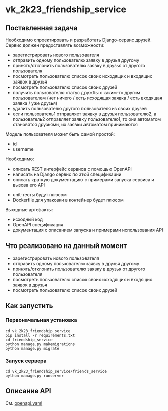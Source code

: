# vk_2k23_friendship_service

## Поставленная задача
Необходимо спроектировать и разработать Django-сервис друзей.
Сервис должен предоставлять возможности:
- зарегистрировать нового пользователя
- отправить одному пользователю заявку в друзья другому
- принять/отклонить пользователю заявку в друзья от другого пользователя
- посмотреть пользователю список своих исходящих и входящих заявок в друзья
- посмотреть пользователю список своих друзей
- получить пользователю статус дружбы с каким-то другим пользователем (нет ничего / есть исходящая заявка / есть входящая заявка / уже друзья)
- удалить пользователю другого пользователя из своих друзей
- если пользователь1 отправляет заявку в друзья пользователю2, а пользователь2 отправляет заявку пользователю1, то они автоматом становятся друзьями, их заявки автоматом принимаются

Модель пользователя может быть самой простой:
- id
- username

Необходимо:
- описать REST интерфейс сервиса с помощью OpenAPI
- написать на Django сервис по этой спецификации
- описать краткую документацию с примерами запуска сервиса и вызова его АРІ
+ unit-тесты будут плюсом
+ Dockerfile для упаковки в контейнер будет плюсом

Выходные артефакты:
- исходный код
- OpenAPI спецификация
- документация с описанием запуска и примерами использования АРІ

## Что реализовано на данный момент
- зарегистрировать нового пользователя
- отправить одному пользователю заявку в друзья другому
- принять/отклонить пользователю заявку в друзья от другого пользователя
- посмотреть пользователю список своих исходящих и входящих заявок в друзья
- посмотреть пользователю список своих друзей

## Как запустить
### Первоначальная установка 
```
cd vk_2k23_friendship_service
pip install -r requirements.txt
cd friendship_service
python manage.py makemigrations
python manage.py migrate
```

### Запуск сервера
```
cd vk_2k23_friendship_service/friends_service
python manage.py runserver
```

## Описание API

См. [openapi.yaml](OpenAPI.yaml)

